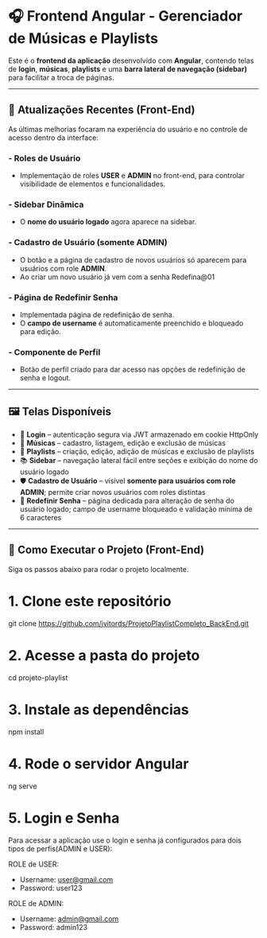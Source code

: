 # 🎧 Frontend Angular - Gerenciador de Músicas e Playlists

Este é o **frontend da aplicação** desenvolvido com **Angular**, contendo telas de **login**, **músicas**, **playlists** e uma **barra lateral de navegação (sidebar)** para facilitar a troca de páginas.

---

## 🔄 Atualizações Recentes (Front-End)

As últimas melhorias focaram na experiência do usuário e no controle de acesso dentro da interface:

### - Roles de Usuário

- Implementação de roles **USER** e **ADMIN** no front-end, para controlar visibilidade de elementos e funcionalidades.

### - Sidebar Dinâmica

- O **nome do usuário logado** agora aparece na sidebar.

### - Cadastro de Usuário (somente ADMIN)

- O botão e a página de cadastro de novos usuários só aparecem para usuários com role **ADMIN**.
- Ao criar um novo usuário já vem com a senha Redefina@01

### - Página de Redefinir Senha

- Implementada página de redefinição de senha.
- O **campo de username** é automaticamente preenchido e bloqueado para edição.

### - Componente de Perfil

- Botão de perfil criado para dar acesso nas opções de redefinição de senha e logout.

---

## 🖼️ Telas Disponíveis

- 🔐 **Login** – autenticação segura via JWT armazenado em cookie HttpOnly
- 🎵 **Músicas** – cadastro, listagem, edição e exclusão de músicas
- 📃 **Playlists** – criação, edição, adição de músicas e exclusão de playlists
- 📚 **Sidebar** – navegação lateral fácil entre seções e exibição do nome do usuário logado
- 🛡️ **Cadastro de Usuário** – visível **somente para usuários com role ADMIN**; permite criar novos usuários com roles distintas
- 🔄 **Redefinir Senha** – página dedicada para alteração de senha do usuário logado; campo de username bloqueado e validação mínima de 6 caracteres

---

## 🚀 Como Executar o Projeto (Front-End)

Siga os passos abaixo para rodar o projeto localmente.

# 1. Clone este repositório

git clone https://github.com/jvitords/ProjetoPlaylistCompleto_BackEnd.git

# 2. Acesse a pasta do projeto

cd projeto-playlist

# 3. Instale as dependências

npm install

# 4. Rode o servidor Angular

ng serve

# 5. Login e Senha

Para acessar a aplicação use o login e senha já configurados para dois tipos de perfis(ADMIN e USER):

ROLE de USER:

- Username: user@gmail.com
- Password: user123

ROLE de ADMIN:

- Username: admin@gmail.com
- Password: admin123
